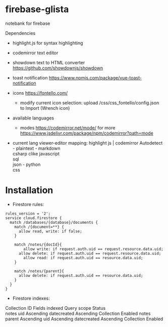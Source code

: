 # firebase-glista
notebank for firebase

Dependencies
- highlight.js for syntax highlighting
- codemirror text editor
- showdown text to HTML converter https://github.com/showdownjs/showdown
- toast notification https://www.npmjs.com/package/vue-toast-notification
- icons https://fontello.com/
    - modify current icon selection: upload /css/css_fontello/config.json to Import (Wrench icon)


- available languages 
    - modes https://codemirror.net/mode/ for more https://www.jsdelivr.com/package/npm/codemirror?path=mode
- current lang viewer-editor mapping:
    highlight js | codemirror
    Autodetect      -
    plaintext       -
    markdown        
    csharp          clike
    javascript  
    sql         
    json            -
    python      
    css         

# Installation

- Firestore rules:
```
rules_version = '2';
service cloud.firestore {
  match /databases/{database}/documents {
    match /{document=**} {
      allow read, write: if false;
    }
    
    match /notes/{docId}{
    	allow write: if request.auth.uid == request.resource.data.uid;
      allow delete: if request.auth.uid == request.resource.data.uid;
    	allow read: if request.auth.uid == resource.data.uid;
    }
    
    match /notes/{parent}{
      allow delete: if request.auth.uid == resource.data.uid;
    }
  }
}
```

- Firestore indexes:

Collection ID	Fields indexed	Query scope		Status	
notes	uid Ascending datecreated Ascending	Collection		Enabled	
notes	parent Ascending uid Ascending datecreated Ascending	Collection		Enabled	
